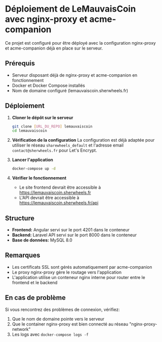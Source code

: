 # Déploiement de LeMauvaisCoin avec nginx-proxy et acme-companion

Ce projet est configuré pour être déployé avec la configuration nginx-proxy et acme-companion déjà en place sur le serveur.

## Prérequis

- Serveur disposant déjà de nginx-proxy et acme-companion en fonctionnement
- Docker et Docker Compose installés
- Nom de domaine configuré (lemauvaiscoin.sherwheels.fr)

## Déploiement

1. **Cloner le dépôt sur le serveur**
   ```bash
   git clone [URL_DU_REPO] lemauvaiscoin
   cd lemauvaiscoin
   ```

2. **Vérification de la configuration**
   La configuration est déjà adaptée pour utiliser le réseau `sharewheels_default` et l'adresse email `contact@sherwheels.fr` pour Let's Encrypt.

3. **Lancer l'application**
   ```bash
   docker-compose up -d
   ```

4. **Vérifier le fonctionnement**
   - Le site frontend devrait être accessible à https://lemauvaiscoin.sherwheels.fr
   - L'API devrait être accessible à https://lemauvaiscoin.sherwheels.fr/api

## Structure

- **Frontend:** Angular servi sur le port 4201 dans le conteneur
- **Backend:** Laravel API servi sur le port 8000 dans le conteneur
- **Base de données:** MySQL 8.0

## Remarques

- Les certificats SSL sont gérés automatiquement par acme-companion
- Le proxy nginx-proxy gère le routage vers l'application
- L'application utilise un conteneur nginx interne pour router entre le frontend et le backend

## En cas de problème

Si vous rencontrez des problèmes de connexion, vérifiez:
1. Que le nom de domaine pointe vers le serveur
2. Que le container nginx-proxy est bien connecté au réseau "nginx-proxy-network"
3. Les logs avec `docker-compose logs -f`
